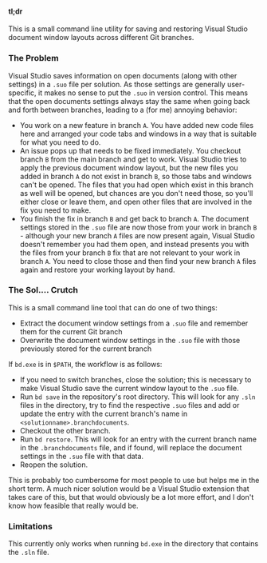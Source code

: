 #### tl;dr

This is a small command line utility for saving and restoring Visual Studio document window layouts across different Git branches.


### The Problem

Visual Studio saves information on open documents (along with other settings) in a `.suo` file per solution. As those settings are generally user-specific, it makes no sense to put the `.suo` in version control. This means that the open documents settings always stay the same when going back and forth between branches, leading to a (for me) annoying behavior:

- You work on a new feature in branch `A`. You have added new code files here and arranged your code tabs and windows in a way that is suitable for what you need to do.
- An issue pops up that needs to be fixed immediately. You checkout branch `B` from the main branch and get to work. Visual Studio tries to apply the previous document window layout, but the new files you added in branch `A` do not exist in branch `B`, so those tabs and windows can't be opened. The files that you had open which exist in this branch as well will be opened, but chances are you don't need those, so you'll either close or leave them, and open other files that are involved in the fix you need to make.
- You finish the fix in branch `B` and get back to branch `A`. The document settings stored in the `.suo` file are now those from your work in branch `B` - although your new branch `A` files are now present again, Visual Studio doesn't remember you had them open, and instead presents you with the files from your branch `B` fix that are not relevant to your work in branch `A`. You need to close those and then find your new branch `A` files again and restore your working layout by hand.

### The Sol.... Crutch

This is a small command line tool that can do one of two things:

- Extract the document window settings from a `.suo` file and remember them for the current Git branch
- Overwrite the document window settings in the `.suo` file with those previously stored for the current branch

If `bd.exe` is in `$PATH`, the workflow is as follows:

- If you need to switch branches, close the solution; this is necessary to make Visual Studio save the current window layout to the `.suo` file.
- Run `bd save` in the repository's root directory. This will look for any `.sln` files in the directory, try to find the respective `.suo` files and add or update the entry with the current branch's name in `<solutionname>.branchdocuments`.
- Checkout the other branch.
- Run `bd restore`. This will look for an entry with the current branch name in the `.branchdocuments` file, and if found, will replace the document settings in the `.suo` file with that data.
- Reopen the solution.

This is probably too cumbersome for most people to use but helps me in the short term. A much nicer solution would be a Visual Studio extension that takes care of this, but that would obviously be a lot more effort, and I don't know how feasible that really would be. 


### Limitations

This currently only works when running `bd.exe` in the directory that contains the `.sln` file.
 